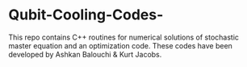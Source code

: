 # Qubit-Cooling-Codes-
This repo contains C++ routines for numerical solutions of stochastic master equation and an optimization code. These codes have been developed by Ashkan Balouchi &amp; Kurt Jacobs.

